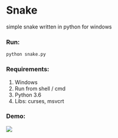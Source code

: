 # Snake
simple snake written in python for windows

### Run:
`python snake.py`

### Requirements:
1) Windows
2) Run from shell / cmd
3) Python 3.6
4) Libs: curses, msvcrt

### Demo:
![](https://im2.ezgif.com/tmp/ezgif-2-2cd3aff44b77.gif)
